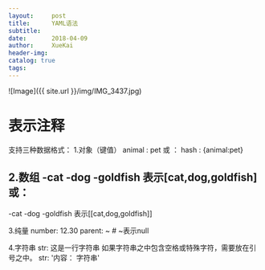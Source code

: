 ```yaml
---
layout:     post
title:      YAML语法
subtitle:
date:       2018-04-09
author:     XueKai
header-img:
catalog: true
tags:
---
```

![Image]({{ site.url }}/img/IMG_3437.jpg)
# 表示注释

支持三种数据格式：
1.对象（键值）
animal : pet
或
：
hash : {animal:pet}

2.数组
-cat
-dog
-goldfish
表示[cat,dog,goldfish]
或：
- 
  -cat
  -dog
  -goldfish
表示[[cat,dog,goldfish]]
 
3.纯量
number: 12.30
parent: ~ # ~表示null

4.字符串
str: 这是一行字符串
如果字符串之中包含空格或特殊字符，需要放在引号之中。
str: '内容： 字符串'
